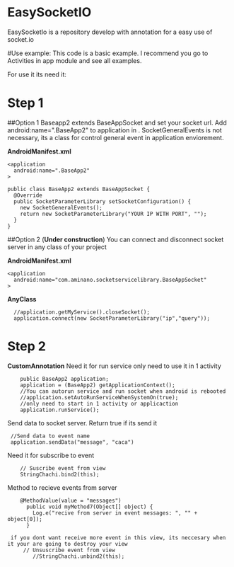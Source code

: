 # EasySocketIO
EasySocketIo is a repository develop with annotation for a easy use of socket.io

#Use example:
This code is a basic example. I recommend you go to Activities in app module and see all examples.


For use it its need it:

# Step 1

##Option 1
Baseapp2 extends BaseAppSocket and set your socket url. Add android:name=".BaseApp2" to application in . SocketGeneralEvents is not necessary, its a class for control general event in application enviorement.


**AndroidManifest.xml**
```
<application
  android:name=".BaseApp2"
>

```

```
public class BaseApp2 extends BaseAppSocket {
  @Override
  public SocketParameterLibrary setSocketConfiguration() {
    new SocketGeneralEvents();
    return new SocketParameterLibrary("YOUR IP WITH PORT", "");
  }
}
```
##Option 2 (**Under construction**)
You can connect and disconnect socket server in any class of your project

**AndroidManifest.xml**
```
<application
  android:name="com.aminano.socketservicelibrary.BaseAppSocket"
>
```
**AnyClass**
```
  //application.getMyService().closeSocket();
  application.connect(new SocketParameterLibrary("ip","query"));
```

# Step 2
**CustomAnnotation**
Need it for run service only need to use it in 1 activity
```
    public BaseApp2 application;
    application = (BaseApp2) getApplicationContext();
    //You can autorun service and run socket when android is rebooted
    //application.setAutoRunServiceWhenSystemOn(true);
    //only need to start in 1 activity or applicaction
    application.runService();
```

Send data to socket server. Return true if its send it
   ```
    //Send data to event name
    application.sendData("message", "caca")
```

Need it for subscribe to event
```
    // Suscribe event from view
    StringChachi.bind2(this);
```

Method to recieve events from server
```
    @MethodValue(value = "messages")
      public void myMethod7(Object[] object) {
        Log.e("recive from server in event messages: ", "" + object[0]);
      }
```

```
 if you dont want receive more event in this view, its neccesary when it your are going to destroy your view
     // Unsuscribe event from view
        //StringChachi.unbind2(this);
```

